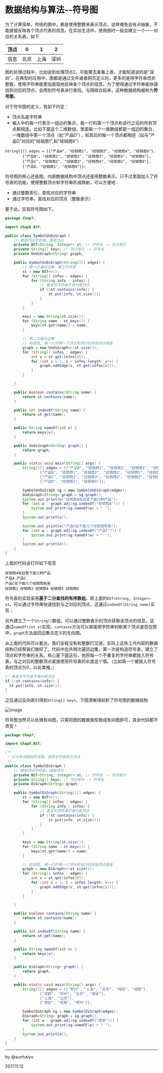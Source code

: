 # 数据结构与算法--符号图

为了计算简单，传统的图中，都是使用整数来表示顶点，这样难免会有点抽象，不能直接反映各个顶点代表的信息。在实际生活中，使用图时一般会建立一个一一对应的关系表，如下

| 顶点   | 0    | 1    | 2    |
| ---- | ---- | ---- | ---- |
| 信息   | 北京   | 上海   | 深圳   |

图的处理过程中，比如说到处理顶点2，可能要去查看上表，才能知道说的是“深圳”。在典型的应用中，图都是通过文件或者网页定义的，更多的是用字符串而非整数，使用字符串能更加直观地反映各个顶点的信息。为了使得通过字符串能快速找到对应的顶点，会用到符号表进行查找，与图结合起来，这种数据结构被称为**符号图**。

对于符号图的定义，有如下约定：

- 顶点名是字符串
- 输入中的每一行表示一组边的集合，每一行的第一个顶点和该行之后的所有顶点都相连。比如下面这个二维数组，里面每一个一维数组都是一组边的集合，一维数组中第一个顶点（如“产品D”），和其后的每一个顶点都相连（如与“产品D”对应的"经销商1",和"经销商6"）

```
String[][] edges = {{"产品A", "经销商1", "经销商3", "经销商4", "经销商6"},
        {"产品B", "经销商1", "经销商2", "经销商3", "经销商5", "经销商6"},
        {"产品C", "经销商1", "经销商3", "经销商4", "经销商5", "经销商6"},
        {"产品D, "经销商1", "经销商6"}};
```

符号图的核心还是图，内部数据结构中顶点还是用整数表示。只不过里面加入了符号表的功能，使得整数顶点和字符串形成映射，可以方便地：

- 通过整数索引，查找对应的字符串
- 通过字符串，查找对应的顶点（整数表示）

基于此，实现符号图如下。

```java
package Chap7;

import Chap8.BST;

public class SymbolUnDiGraph {
    // 键是顶点字符串，值是顶点
    private BST<String, Integer> st; // 符号名 -> 顶点索引
    private String[] keys; // 顶点索引 -> 符号名
    private UndiGraph<String> graph;

    public SymbolUnDiGraph(String[][] edges) {
      	// 第一次遍历边集，建立符号表
        st = new BST<>();
        for (String[] infos : edges) {
            for (String info : infos) {
                // 重复的字符串不再分配顶点
                if (!st.contains(info)) {
                    st.put(info, st.size());
                }
            }
        }

        keys = new String[st.size()];
        for (String name : st.keys()) {
            keys[st.get(name)] = name;
        }

        // 第二次遍历边集
      	// 构造图, 每一行的第一个顶点和该行的其他顶点相连
        graph = new UndiGraph<>(st.size());
        for (String[] infos : edges) {
            int v = st.get(infos[0]);
            for (int i = 1; i < infos.length; i++) {
                graph.addEdge(v, st.get(infos[i]));
            }
        }

    }

    public boolean contains(String name) {
        return st.contains(name);
    }

    public int indexOf(String name) {
        return st.get(name);
    }

    public String nameOf(int v) {
        return keys[v];
    }

    public UndiGraph<String> graph() {
        return graph;
    }

    public static void main(String[] args) {
        String[][] edges = {{"产品A", "经销商1", "经销商3", "经销商4", "经销商6"},
                {"产品B", "经销商1", "经销商2", "经销商3", "经销商5", "经销商6"},
                {"产品C", "经销商1", "经销商3", "经销商4", "经销商5", "经销商6"},
                {"产品D", "经销商1", "经销商6"}};

        SymbolUnDiGraph sg = new SymbolUnDiGraph(edges);
        UndiGraph<String> graph = sg.graph();
        System.out.println("经销商4有经营下面几种产品");
        for (int w : graph.adj(sg.indexOf("经销商4"))) {
            System.out.print(sg.nameOf(w) + " ");
        }
        System.out.println();

        System.out.println("产品C在下面几个经销商有售");
        for (int w : graph.adj(sg.indexOf("产品C"))) {
            System.out.print(sg.nameOf(w) + " ");
        }
        System.out.println();
    }
}

```

上面的代码会打印如下信息

```
经销商4有经营下面几种产品
产品A 产品C 
产品C在下面几个经销商有售
经销商1 经销商3 经销商4 经销商5 经销商6 
```

符号表的实现采用**基于二分查找的有序数组**。即上面的`BST<String, Integer> st`，可以通过字符串快速找到与之对应的顶点，这通过`indexOf(String name)`实现；

另外建立了一个`String[]`数组，可以通过整数表示的顶点获取该顶点的信息，这通过`nameOf(int v)`实现。`contains`方法可以直接用字符串判断某个顶点是否在图中。`graph`方法返回边集合定义的无向图。

从上面的代码可以看出，我们全程没有和整数打交道，实际上这些工作内部的数据结构已经帮我们做好了。代码中总共两次遍历边集，第一次是构造符号表，建立了顶点和字符串的关系。核心是下面这句，他将每一个不重复的字符串都放入符号表，与之对应的整数顶点直接使用符号表的长度这个值。（比如第一个被放入符号表的顶点为0，以此类推。）

```java
// 重复的字符串不再分配顶点
if (!st.contains(info)) {
  st.put(info, st.size());
}
```

之后通过反向索引得到`String[] keys`，下图清晰得剖析了符号图的数据结构

![image](http://upload-images.jianshu.io/upload_images/2726327-35f8b92b20d577cc.PNG?imageMogr2/auto-orient/strip%7CimageView2/2/w/1240)

符号图当然可以处理有向图，只需将图的数据类型换成有向图即可，其余代码都不改变！

```java
package Chap7;

import Chap8.BST;

/**
 * 针对有向图的符号图，使用字符串表示顶点
 */
public class SymbolDiGraph {
    // 键是顶点字符串，值是顶点
    private BST<String, Integer> st; // 符号名 -> 顶点索引
    private String[] keys; // 顶点索引 -> 符号名
    private DiGraph<String> graph;

    public SymbolDiGraph(String[][] edges) {
        st = new BST<>();
        for (String[] infos : edges) {
            for (String info : infos) {
                // 重复的字符串不再分配顶点
                if (!st.contains(info)) {
                    st.put(info, st.size());
                }
            }
        }

        keys = new String[st.size()];
        for (String name : st.keys()) {
            keys[st.get(name)] = name;
        }

        // 构造图, 每一行的第一个顶点和该行的其他顶点相连
        graph = new DiGraph<>(st.size());
        for (String[] infos : edges) {
            int v = st.get(infos[0]);
            for (int i = 1; i < infos.length; i++) {
                graph.addEdge(v, st.get(infos[i]));
            }
        }

    }

    public boolean contains(String name) {
        return st.contains(name);
    }

    public int indexOf(String name) {
        return st.get(name);
    }

    public String nameOf(int v) {
        return keys[v];
    }

    public DiGraph<String> graph() {
        return graph;
    }

    public static void main(String[] args) {
        String[][] edges = {{"郑州", "上海", "北京", "西安", "成都"},
                {"成都", "郑州", "北京", "西安"},
                {"上海", "北京"},
                {"西安", "成都", "郑州"}};

        SymbolDiGraph sg = new SymbolDiGraph(edges);
        DiGraph<String> graph = sg.graph();
        for (int w : graph.adj(sg.indexOf("西安"))) {
            System.out.print(sg.nameOf(w) + " ");
        }
        System.out.println();
    }
}

```

---

by @sunhaiyu

2017.11.12
